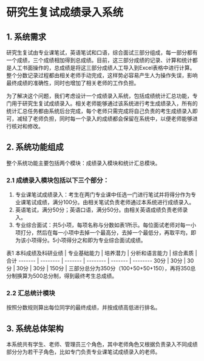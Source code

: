 # 研究生复试成绩录入系统
## 1.  系统需求
研究生复试由专业课笔试，英语笔试和口语，综合面试三部分组成，每一部分都有一个成绩，三个成绩相加得到总成绩。目前，这三部分成绩的记录、计算和统计都是人工书面操作的，总成绩是将这三部分成绩人工导入到Excel表格中进行计算。整个分数记录过程都由相关老师手动完成，这样势必容易产生人为操作失误，影响最终成绩的准确性，同时也增加了相关老师的工作负担。

为了解决这个问题，我们考虑设计一个成绩录入系统，包括成绩统计汇总功能，专门用于研究生复试成绩录入。相关老师能够通过该系统进行考生成绩录入，所有的统计汇总任务都由系统后台完成，每个老师只需完成将自己负责的考生成绩录入即可，减轻了老师负担，同时每一个录入的成绩都会保留在系统中，以便老师能够进行核对和修改。
## 2.  系统功能组成
整个系统功能主要包括两个模块：成绩录入模块和统计汇总模块。
### 2.1 成绩录入模块包括以下三个部分：
1. 专业课笔试成绩录入：考生在两门专业课中任选一门进行笔试并将得分作为专业课笔试成绩，满分100分。由相关笔试负责老师通过本系统进行成绩录入。
2. 英语笔试，满分50分；英语口语，满分50分。由相关英语成绩负责老师录入。
3. 专业综合面试：共5小项，每项名称与分数如表1所示。每位面试老师对每一小项打分，然后在每一小项中去掉一个最高分，去掉一个最低分，再取平均，即为该小项得分。5小项得分之和即为专业综合面试成绩。

表1
本科成绩及科研业绩 | 专业基础能力 | 培养潜力 | 分析和语言能力 | 综合素质 | 合计
------- | -------- | ------- | -------- | ------- | --------
30分 | 30分 | 30分 | 30分 | 30分 | 150分 |
三部分总分为350分（100+50+50+150），再将350总分制换算为500总分制，得到最终考生总成绩。
### 2.2 汇总统计模块
按照分数规则算出每位同学的最终成绩，并按成绩高低进行排名。
## 3.  系统总体架构
本系统共有学生、老师、管理员三个角色，其中老师角色又根据负责录入不同成绩部分分为若干子角色，比如专门负责专业课笔试成绩录入的老师。
